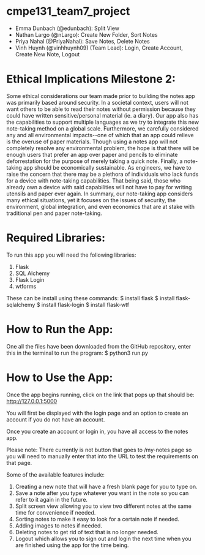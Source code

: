 # cmpe131_team7_project
- Emma Dunbach (@edunbach): Split View
- Nathan Largo (@nLargo): Create New Folder, Sort Notes
- Priya Nahal (@PriyaNahal): Save Notes, Delete Notes
- Vinh Huynh (@vinhhuynh09) (Team Lead): Login, Create Account, Create New Note, Logout 

# Ethical Implications Milestone 2:
Some ethical considerations our team made prior to building the notes app was primarily based around security. In a societal context, users will not want others to be able to read their notes without permission because they could have written sensitive/personal material (ie. a diary). Our app also has the capabilities to support multiple languages as we try to integrate this new note-taking method on a global scale. Furthermore, we carefully considered any and all environmental impacts--one of which that an app could relieve is the overuse of paper materials. Though using a notes app will not completely resolve any environmental problem, the hope is that there will be enough users that prefer an app over paper and pencils to eliminate deforrestation for the purpose of merely taking a quick note. Finally, a note-taking app should be economically sustainable. As engineers, we have to raise the concern that there may be a plethora of individuals who lack funds for a device with note-taking capabilities. That being said, those who already own a device with said capabilities will not have to pay for writing utensils and paper ever again. In summary, our note-taking app considers many ethical situations, yet it focuses on the issues of security, the environment, global integration, and even economics that are at stake with traditional pen and paper note-taking.

# Required Libraries:
To run this app you will need the following libraries:
1. Flask
2. SQL Alchemy
3. Flask Login
4. wtforms

These can be install using these commands:
$ install flask
$ install flask-sqlalchemy
$ install flask-login
$ install flask-wtf

# How to Run the App:
One all the files have been downloaded from the GitHub repository, enter this in the terminal to run the program:
$ python3 run.py

# How to Use the App:
Once the app begins running, click on the link that pops up that should be: http://127.0.0.1:5000

You will first be displayed with the login page and an option to create an account if you do not have an account.

Once you create an account or login in, you have all access to the notes app.

Please note: There currently is not button that goes to /my-notes page so you will need to manually enter that into the URL to test the requirements on that page.

Some of the available features include:
1. Creating a new note that will have a fresh blank page for you to type on.
2. Save a note after you type whatever you want in the note so you can refer to it again in the future.
3. Split screen view allowing you to view two different notes at the same time for convenience if needed.
4. Sorting notes to make it easy to look for a certain note if needed.
5. Adding images to notes if needed.
6. Deleting notes to get rid of text that is no longer needed.
7. Logout which allows you to sign out and login the next time when you are finished using the app for the time being.
